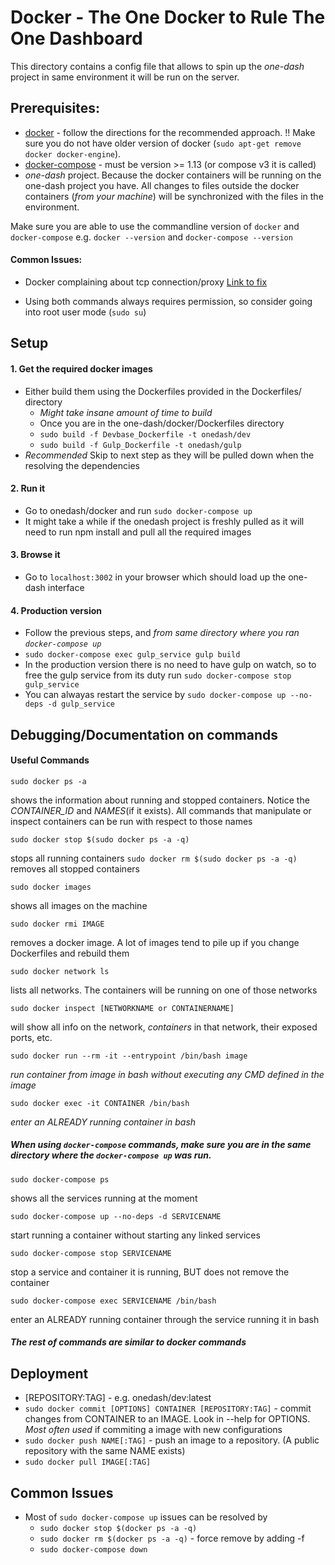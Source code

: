 # Docker - The One Docker to Rule The One Dashboard

This directory contains a config file that allows to spin up the _one-dash_ project in same environment it will be run on the server.

## Prerequisites:
- [docker](https://docs.docker.com/engine/installation/linux/ubuntu/) - follow the directions for the recommended approach. !! Make sure you do not have older version of docker (`sudo apt-get remove docker docker-engine`).
- [docker-compose](https://docs.docker.com/compose/install/) - must be version >= 1.13 (or compose v3 it is called)
- *one-dash* project. Because the docker containers will be running on the one-dash project you have. All changes to files outside the docker containers (*from your machine*) will be synchronized with the files in the environment.

Make sure you are able to use the commandline version of `docker` and `docker-compose`
e.g. `docker --version` and `docker-compose --version`

#### Common Issues:
- Docker complaining about tcp connection/proxy [Link to fix](https://docs.docker.com/engine/admin/systemd/#httphttps-proxy)

- Using both commands always requires permission, so consider going into root user mode (`sudo su`)

## Setup

#### 1. Get the required docker images
- Either build them using the Dockerfiles provided in the Dockerfiles/ directory
    - *Might take insane amount of time to build*
    - Once you are in the one-dash/docker/Dockerfiles directory
    - `sudo build -f Devbase_Dockerfile -t onedash/dev`
    - `sudo build -f Gulp_Dockerfile -t onedash/gulp`
- *Recommended* Skip to next step as they will be pulled down when the resolving the dependencies

#### 2. Run it
- Go to onedash/docker and run `sudo docker-compose up`
- It might take a while if the onedash project is freshly pulled as it will need to run npm install and pull all the required images

#### 3. Browse it
- Go to `localhost:3002` in your browser which should load up the one-dash interface

#### 4. Production version
- Follow the previous steps, and *from same directory where you ran `docker-compose up`*
- `sudo docker-compose exec gulp_service gulp build`
- In the production version there is no need to have gulp on watch, so to free the gulp service from its duty run `sudo docker-compose stop gulp_service`
- You can alwayas restart the service by `sudo docker-compose up --no-deps -d gulp_service`


## Debugging/Documentation on commands

#### Useful Commands
```
sudo docker ps -a
```
shows the information about running and stopped containers. Notice the *CONTAINER_ID* and *NAMES*(if it exists). All commands that manipulate or inspect containers can be run with respect to those names
```
sudo docker stop $(sudo docker ps -a -q)
```
stops all running containers
```sudo docker rm $(sudo docker ps -a -q)```
removes all stopped containers
```
sudo docker images
```
shows all images on the machine
```
sudo docker rmi IMAGE
```
removes a docker image. A lot of images tend to pile up if you change Dockerfiles and rebuild them
```
sudo docker network ls
```
lists all networks. The containers will be running on one of those networks
```
sudo docker inspect [NETWORKNAME or CONTAINERNAME]
```
will show all info on the network, _containers_ in that network, their exposed ports, etc.
```
sudo docker run --rm -it --entrypoint /bin/bash image
```
*run container from image in bash without executing any CMD defined in the image*
```
sudo docker exec -it CONTAINER /bin/bash
```
*enter an ALREADY running container in bash*

##### When using `docker-compose` commands, make sure you are in the same directory where the `docker-compose up` was run.

```
sudo docker-compose ps
```
shows all the services running at the moment
```
sudo docker-compose up --no-deps -d SERVICENAME
```
start running a container without starting any linked services
```
sudo docker-compose stop SERVICENAME
```
stop a service and container it is running, BUT does not remove the container
```
sudo docker-compose exec SERVICENAME /bin/bash
```
enter an ALREADY running container through the service running it in bash
##### The rest of commands are similar to docker commands

## Deployment
- [REPOSITORY:TAG] - e.g. onedash/dev:latest
- `sudo docker commit [OPTIONS] CONTAINER [REPOSITORY:TAG]` - commit changes from CONTAINER to an IMAGE. Look in --help for OPTIONS. *Most often used* if commiting a image with new configurations
- `sudo docker push NAME[:TAG]` - push an image to a repository. (A public repository with the same NAME exists)
- `sudo docker pull IMAGE[:TAG]`

## Common Issues
- Most of `sudo docker-compose up` issues can be resolved by
    - `sudo docker stop $(docker ps -a -q)`
    - `sudo docker rm $(docker ps -a -q)`  - force remove by adding -f
    - `sudo docker-compose down`
